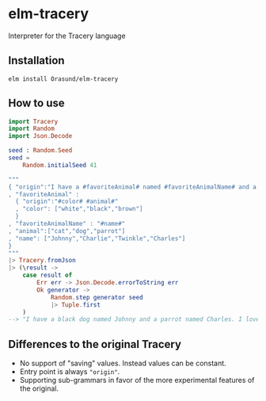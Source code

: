 # elm-tracery

Interpreter for the Tracery language

## Installation

```
elm install Orasund/elm-tracery
```

## How to use

```elm
import Tracery
import Random
import Json.Decode

seed : Random.Seed
seed =
    Random.initialSeed 41

"""
{ "origin":"I have a #favoriteAnimal# named #favoriteAnimalName# and a #animal# named #name#. I love #favoriteAnimalName# the most. It's the best #favoriteAnimal# in the world."
, "favoriteAnimal" : 
  { "origin":"#color# #animal#"
  , "color": ["white","black","brown"]
  }
, "favoriteAnimalName" : "#name#"
, "animal":["cat","dog","parrot"]
, "name": ["Johnny","Charlie","Twinkle","Charles"]
}
"""
|> Tracery.fromJson
|> (\result ->
    case result of
        Err err -> Json.Decode.errorToString err
        Ok generator ->
            Random.step generator seed
            |> Tuple.first
    )
--> "I have a black dog named Johnny and a parrot named Charles. I love Johnny the most. It's the best black dog in the world."
```

## Differences to the original Tracery

* No support of "saving" values. Instead values can be constant.
* Entry point is always `"origin"`.
* Supporting sub-grammars in favor of the more experimental features of the original.